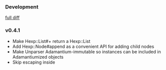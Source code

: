 ### Development

[full diff](http://github.com/plexus/hexp/compare/v0.4.1...master)

### v0.4.1

* Make Hexp::List#+ return a Hexp::List
* Add Hexp::Node#append as a convenient API for adding child nodes
* Make Unparser Adamantium-immutable so instances can be included in
  Adamantiumized objects
* Skip escaping inside <script> tags
* Add a "rails integration" (ugh) to play nice with
  ActiveSupport::SafeBuffer. use `gem 'hexp', require: 'hexp-rails'`
  in your Gemfile

### v0.4.0.beta1

[full diff](http://github.com/plexus/hexp/compare/v0.3.3...v0.4.0.beta1)

* Do our own HTML unparsing, instead of going through Nokogiri,
  causing a big speed improvement.
* Make H[] notation more lenient
  * Make array around list of children optional
    `H[:p, [H[:span, 'foo'], ' ', H[:span, 'bar']]]` =>
    `H[:p, H[:span, 'foo'], ' ', H[:span, 'bar']]`
  * Allow creating node lists without a wrapping node, e.g.
    `H[H[:span, 'foo'], ' ', H[:span, 'bar']]`
* Make Hexp::List and Hexp::TextNode respond to to_html
* Add Hexp::Node#tag? as a complement to Hexp::Node#text?

### v0.3.3

[full diff](http://github.com/plexus/hexp/compare/v0.3.0...v0.3.3)

* Bugfix regarding string values in attribute CSS selectors
* Update dependencies

### v0.3.0

[full diff](http://github.com/plexus/hexp/compare/v0.2.0...v0.3.0)

* Improved CSS selector support
* Handle CDATA sections when parsing through Nokogiri
* Improved documentation

### v0.2.0

* introduce Hexp.build for creating Hexp::Node objects using Builder syntax
* introduce CSS selectors to selectively iterate over parts of a tree
* introduce Hexp.parse to integrate with legacy tools
* expand the API for manipulating nodes

